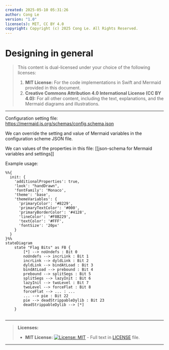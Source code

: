 ```yaml
---
created: 2025-05-10 05:31:26
author: Cong Le
version: "1.0"
license(s): MIT, CC BY 4.0
copyright: Copyright (c) 2025 Cong Le. All Rights Reserved.
---
```




# Designing in general
> This content is dual-licensed under your choice of the following licenses:
> 1.  **MIT License:** For the code implementations in Swift and Mermaid provided in this document.
> 2.  **Creative Commons Attribution 4.0 International License (CC BY 4.0):** For all other content, including the text, explanations, and the Mermaid diagrams and illustrations.

---


Configuration setting file: 
https://mermaid.js.org/schemas/config.schema.json

We can override the setting and value of Mermaid variables in the configuration scheme JSON file.


We can values of the properties in this file: [[json-schema for Mermaid variables and settings]]

Example usage: 

```mermaid
%%{
  init: {
    'additionalProperties': true,
    'look': "handDrawn",
    'fontFamily': 'Monaco',
    'theme': 'base',
    'themeVariables': {
      'primaryColor': '#8229',
      'primaryTextColor': '#000',
      'primaryBorderColor': '#4128',
      'lineColor': '#F8B229',
      'textColor': '#FFF',
      'fontSize': '20px'
    }
  }
}%%
stateDiagram
    state "Flag Bits" as FB {
        [*] --> noUndefs : Bit 0
        noUndefs --> incrLink : Bit 1
        incrLink --> dyldLink : Bit 2
        dyldLink --> bindAtLoad : Bit 3
        bindAtLoad --> prebound : Bit 4
        prebound --> splitSegs : Bit 5
        splitSegs --> lazyInit : Bit 6
        lazyInit --> twoLevel : Bit 7
        twoLevel --> forceFlat : Bit 8
        forceFlat --> ... : ...
        ... --> pie : Bit 22
        pie --> deadStrippableDylib : Bit 23
        deadStrippableDylib --> [*]
    }
    
```






---
>**Licenses:**
>
>- **MIT License:**  [![License: MIT](https://img.shields.io/badge/License-MIT-yellow.svg)](LICENSE) - Full text in [LICENSE](LICENSE) file.
>
---

<!-- - **Creative Commons Attribution 4.0 International:** [![License: CC BY 4.0](https://licensebuttons.net/l/by/4.0/88x31.png)](LICENSE-CC-BY) - Legal details in [LICENSE-CC-BY](LICENSE-CC-BY) and at [Creative Commons official site](http://creativecommons.org/licenses/by/4.0/). -->
